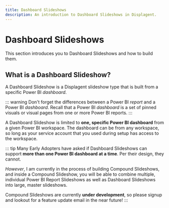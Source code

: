 ```yaml
---
title: Dashboard Slideshows
description: An introduction to Dashboard Slideshows in Displagent.
---
```


# Dashboard Slideshows

This section introduces you to Dashboard Slideshows and how to build them.

## What is a Dashboard Slideshow?

A Dashboard Slideshow is a Displagent slideshow type that is built from a specific Power BI *dashboard*.

::: warning
Don't forget the differences between a Power BI *report* and a Power BI *dashboard*. Recall that a Power BI *dashboard* is a set of pinned visuals or visual pages from one or more Power BI reports.
:::

A Dashboard Slideshow is limited to **one, specific Power BI dashboard** from a given Power BI workspace. The dashboard can be from any workspace, so long as your service account that you used during setup has access to the workspace.

::: tip
Many Early Adopters have asked if Dashboard Slideshows can support **more than one Power BI dashboard at a time**. Per their design, they cannot.

*However*, I am currently in the process of building Compound Slideshows, and inside a Compound Slideshow, you will be able to combine multiple, individual Power BI Report Slideshows as well as Dashboard Slideshows into large, master slideshows.

Compound Slideshows are currently **under development**, so please signup and lookout for a feature update email in the near future!
:::